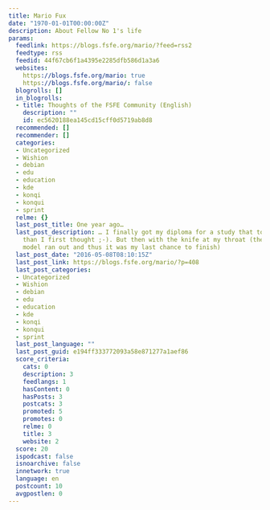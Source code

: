 ```yaml
---
title: Mario Fux
date: "1970-01-01T00:00:00Z"
description: About Fellow No 1's life
params:
  feedlink: https://blogs.fsfe.org/mario/?feed=rss2
  feedtype: rss
  feedid: 44f67cb6f1a4395e2285dfb586d1a3a6
  websites:
    https://blogs.fsfe.org/mario: true
    https://blogs.fsfe.org/mario/: false
  blogrolls: []
  in_blogrolls:
  - title: Thoughts of the FSFE Community (English)
    description: ""
    id: ec5620188ea145cd15cff0d5719ab8d8
  recommended: []
  recommender: []
  categories:
  - Uncategorized
  - Wishion
  - debian
  - edu
  - education
  - kde
  - konqi
  - konqui
  - sprint
  relme: {}
  last_post_title: One year ago…
  last_post_description: … I finally got my diploma for a study that took much longer
    than I first thought ;-). But then with the knife at my throat (the old study
    model ran out and thus it was my last chance to finish)
  last_post_date: "2016-05-08T08:10:15Z"
  last_post_link: https://blogs.fsfe.org/mario/?p=408
  last_post_categories:
  - Uncategorized
  - Wishion
  - debian
  - edu
  - education
  - kde
  - konqi
  - konqui
  - sprint
  last_post_language: ""
  last_post_guid: e194ff333772093a58e871277a1aef86
  score_criteria:
    cats: 0
    description: 3
    feedlangs: 1
    hasContent: 0
    hasPosts: 3
    postcats: 3
    promoted: 5
    promotes: 0
    relme: 0
    title: 3
    website: 2
  score: 20
  ispodcast: false
  isnoarchive: false
  innetwork: true
  language: en
  postcount: 10
  avgpostlen: 0
---
```

